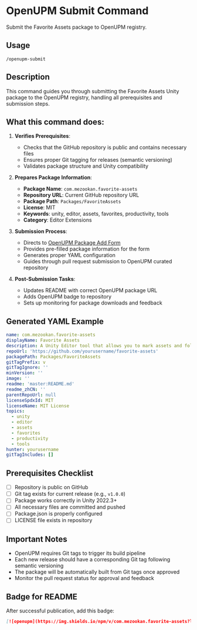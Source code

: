 # OpenUPM Submit Command

Submit the Favorite Assets package to OpenUPM registry.

## Usage

```
/openupm-submit
```

## Description

This command guides you through submitting the Favorite Assets Unity package to the OpenUPM registry, handling all prerequisites and submission steps.

## What this command does:

1. **Verifies Prerequisites**:
   - Checks that the GitHub repository is public and contains necessary files
   - Ensures proper Git tagging for releases (semantic versioning)
   - Validates package structure and Unity compatibility

2. **Prepares Package Information**:
   - **Package Name**: `com.mezookan.favorite-assets`
   - **Repository URL**: Current GitHub repository URL
   - **Package Path**: `Packages/FavoriteAssets`
   - **License**: MIT
   - **Keywords**: unity, editor, assets, favorites, productivity, tools
   - **Category**: Editor Extensions

3. **Submission Process**:
   - Directs to [OpenUPM Package Add Form](https://openupm.com/packages/add/)
   - Provides pre-filled package information for the form
   - Generates proper YAML configuration
   - Guides through pull request submission to OpenUPM curated repository

4. **Post-Submission Tasks**:
   - Updates README with correct OpenUPM package URL
   - Adds OpenUPM badge to repository
   - Sets up monitoring for package downloads and feedback

## Generated YAML Example

```yaml
name: com.mezookan.favorite-assets
displayName: Favorite Assets
description: A Unity Editor tool that allows you to mark assets and folders as favorites for quick access through a dedicated window with context menu integration.
repoUrl: 'https://github.com/yourusername/favorite-assets'
packagePath: Packages/FavoriteAssets
gitTagPrefix: v
gitTagIgnore: ''
minVersion: ''
image: ''
readme: 'master:README.md'
readme_zhCN: ''
parentRepoUrl: null
licenseSpdxId: MIT
licenseName: MIT License
topics:
  - unity
  - editor
  - assets
  - favorites
  - productivity
  - tools
hunter: yourusername
gitTagIncludes: []
```

## Prerequisites Checklist

- [ ] Repository is public on GitHub
- [ ] Git tag exists for current release (e.g., `v1.0.0`)
- [ ] Package works correctly in Unity 2022.3+
- [ ] All necessary files are committed and pushed
- [ ] Package.json is properly configured
- [ ] LICENSE file exists in repository

## Important Notes

- OpenUPM requires Git tags to trigger its build pipeline
- Each new release should have a corresponding Git tag following semantic versioning
- The package will be automatically built from Git tags once approved
- Monitor the pull request status for approval and feedback

## Badge for README

After successful publication, add this badge:

```markdown
[![openupm](https://img.shields.io/npm/v/com.mezookan.favorite-assets?label=openupm&registry_uri=https://package.openupm.com)](https://openupm.com/packages/com.mezookan.favorite-assets/)
```